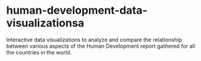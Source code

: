 # human-development-data-visualizationsa
Interactive data visualizations to analyze and compare the relationship between various aspects of the Human Development report gathered for all the countries in the world.
